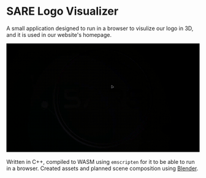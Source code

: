 # SARE Logo Visualizer
A small application designed to run in a browser to visulize our logo in 3D, and it is used in our website's homepage.

![Screencapture](./screenshots/screencapture_2024-1-19.gif)

Written in C++, compiled to WASM using `emscripten` for it to be able to run in a browser. Created assets and planned scene composition using [Blender](https://www.blender.org/).